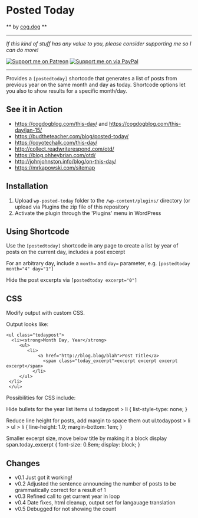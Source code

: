 # Posted Today
** by [cog.dog](https://cog.dog) **

-----
*If this kind of stuff has any value to you, please consider supporting me so I can do more!*

[![Support me on Patreon](http://cogdog.github.io/images/badge-patreon.png)](https://patreon.com/cogdog) [![Support me on via PayPal](http://cogdog.github.io/images/badge-paypal.png)](https://paypal.me/cogdog)

----- 

Provides a `[postedtoday]` shortcode that generates a list of posts from previous year on the same month and day as today. Shortcode options let you also to show results for a specific month/day.


## See it in Action

* https://cogdogblog.com/this-day/ and https://cogdogblog.com/this-day/jan-15/
* https://budtheteacher.com/blog/posted-today/
* https://coyotechalk.com/this-day/
* http://collect.readwriterespond.com/otd/
* https://blog.ohheybrian.com/otd/
* http://johnjohnston.info/blog/on-this-day/
* https://mrkapowski.com/sitemap


## Installation

1. Upload `wp-posted-today` folder to the `/wp-content/plugins/` directory (or upload via Plugins the zip file of this repository
2. Activate the plugin through the 'Plugins' menu in WordPress

## Using Shortcode
Use the `[postedtoday]` shortcode  in any page to create a list by year of posts on the current day, includes a post excerpt

For an arbitrary  day, include a `month=` and `day=` parameter, e.g. `[postedtoday month="4" day="1"]`

Hide the post excerpts via `[postedtoday excerpt="0"]`

## CSS 

Modify output with custom CSS.

Output looks like:

    <ul class="todaypost">
   	  <li><strong>Month Day, Year</strong>
   		 <ul>
   			<li>
   			    <a href="http://blog.blog/blah">Post Title</a> 
   			      <span class="today_excerpt">excerpt excerpt excerpt excerpt</span>
   			  </li>
   		 </ul>
   	 </li>
   	 </ul>

Possibilities for CSS include:

Hide bullets for the year list items
     ul.todaypost > li {
        list-style-type: none;
     }

Reduce line height for posts, add margin to space them out
     ul.todaypost > li > ul > li {
         line-height: 1.0;
         margin-bottom: 1em;
     }

Smaller excerpt size, move below title by making it a block display
    span.today_excerpt {
       font-size: 0.8em;
       display: block;
     }


## Changes

* v0.1 Just got it working!
* v0.2 Adjusted the sentence announcing the number of posts to be grammatically correct for a result of 1
* v0.3 Refined call to get current year in loop
* v0.4 Date fixes, html cleanup, output set for langauage translation
* v0.5 Debugged for not showing the count





